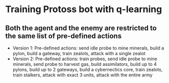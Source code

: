 # Training Protoss bot with q-learning
## Both the agent and the enemy are restricted to the same list of pre-defined actions

- Version 1: Pre-defined actions: send idle probe to mine minerals, build a pylon, build a gateway, train zealots, attack with a single zealot
- Version 2: Pre-defined actions: train probes, send idle probe to mine minerals, send probe to harvest gas, build assimilators, build up to 4 pylons, build up to 2 gateways, build a cybernectics core, train zealots, train stalkers, attack with exact 3 units, attack with the entire army 
